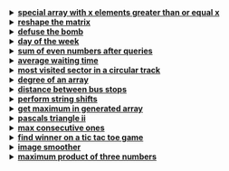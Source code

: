 <details>
  <summary><strong><a href="https://leetcode.com/problems/special-array-with-x-elements-greater-than-or-equal-x/">special array with x elements greater than or equal x</a></strong></summary>

```cpp

```
</details>

<details>
  <summary><strong><a href="https://leetcode.com/problems/reshape-the-matrix/">reshape the matrix</a></strong></summary>

```cpp

```
</details>

<details>
  <summary><strong><a href="https://leetcode.com/problems/defuse-the-bomb/">defuse the bomb</a></strong></summary>

```cpp

```
</details>

<details>
  <summary><strong><a href="https://leetcode.com/problems/day-of-the-week/">day of the week</a></strong></summary>

```cpp

```
</details>

<details>
  <summary><strong><a href="https://leetcode.com/problems/sum-of-even-numbers-after-queries/">sum of even numbers after queries</a></strong></summary>

```cpp

```
</details>

<details>
  <summary><strong><a href="https://leetcode.com/problems/average-waiting-time/">average waiting time</a></strong></summary>

```cpp

```
</details>

<details>
  <summary><strong><a href="https://leetcode.com/problems/most-visited-sector-in-a-circular-track/">most visited sector in a circular track</a></strong></summary>

```cpp

```
</details>

<details>
  <summary><strong><a href="https://leetcode.com/problems/degree-of-an-array/">degree of an array</a></strong></summary>

```cpp

```
</details>

<details>
  <summary><strong><a href="https://leetcode.com/problems/distance-between-bus-stops/">distance between bus stops</a></strong></summary>

```cpp

```
</details>

<details>
  <summary><strong><a href="https://leetcode.com/problems/perform-string-shifts/">perform string shifts</a></strong></summary>

```cpp

```
</details>

<details>
  <summary><strong><a href="https://leetcode.com/problems/get-maximum-in-generated-array/">get maximum in generated array</a></strong></summary>

```cpp

```
</details>

<details>
  <summary><strong><a href="https://leetcode.com/problems/pascals-triangle-ii/">pascals triangle ii</a></strong></summary>

```cpp

```
</details>

<details>
  <summary><strong><a href="https://leetcode.com/problems/max-consecutive-ones/">max consecutive ones</a></strong></summary>

```cpp

```
</details>

<details>
  <summary><strong><a href="https://leetcode.com/problems/find-winner-on-a-tic-tac-toe-game/">find winner on a tic tac toe game</a></strong></summary>

```cpp

```
</details>

<details>
  <summary><strong><a href="https://leetcode.com/problems/image-smoother/">image smoother</a></strong></summary>

```cpp

```
</details>

<details>
  <summary><strong><a href="https://leetcode.com/problems/maximum-product-of-three-numbers/">maximum product of three numbers</a></strong></summary>

```cpp

```
</details>